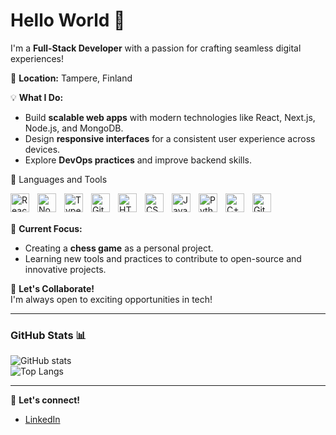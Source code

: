 # Hello World 👋  

I'm a **Full-Stack Developer** with a passion for crafting seamless digital experiences!  

📍 **Location:** Tampere, Finland  

💡 **What I Do:**  
- Build **scalable web apps** with modern technologies like React, Next.js, Node.js, and MongoDB.  
- Design **responsive interfaces** for a consistent user experience across devices.  
- Explore **DevOps practices** and improve backend skills.

🧰 Languages and Tools

<img align="left" alt="React" width="30px" style="padding-right:10px;" src="https://cdn.jsdelivr.net/gh/devicons/devicon/icons/react/react-original.svg" />
<img align="left" alt="NodeJS" width="30px" style="padding-right:10px;" src="https://cdn.jsdelivr.net/gh/devicons/devicon/icons/nodejs/nodejs-original.svg" />
<img align="left" alt="TypeScript" width="30px" style="padding-right:10px;" src="https://cdn.jsdelivr.net/gh/devicons/devicon/icons/typescript/typescript-plain.svg" />
<img align="left" alt="Git" width="30px" style="padding-right:10px;" src="https://cdn.jsdelivr.net/gh/devicons/devicon/icons/git/git-original.svg" />
<img align="left" alt="HTML" width="30px" style="padding-right:10px;" src="https://cdn.jsdelivr.net/gh/devicons/devicon/icons/html5/html5-plain.svg" />
<img align="left" alt="CSS" width="30px" style="padding-right:10px;" src="https://cdn.jsdelivr.net/gh/devicons/devicon/icons/css3/css3-plain.svg" />
<img align="left" alt="JavaScript" width="30px" style="padding-right:10px;" src="https://cdn.jsdelivr.net/gh/devicons/devicon/icons/javascript/javascript-plain.svg" />
<img align="left" alt="Python" width="30px" style="padding-right:10px;" src="https://cdn.jsdelivr.net/gh/devicons/devicon/icons/python/python-plain.svg" />
<img align="left" alt="C++" width="30px" style="padding-right:10px;" src="https://cdn.jsdelivr.net/gh/devicons/devicon/icons/cplusplus/cplusplus-line.svg" />
<img align="left" alt="GitHub" width="30px" style="padding-right:10px;" src="https://cdn.jsdelivr.net/gh/devicons/devicon/icons/github/github-original.svg" />
<br /><br/>



🎯 **Current Focus:**  
- Creating a **chess game** as a personal project.  
- Learning new tools and practices to contribute to open-source and innovative projects.  

💼 **Let's Collaborate!**  
I'm always open to exciting opportunities in tech!  

---

### GitHub Stats 📊  

![GitHub stats](https://github-readme-stats.vercel.app/api?username=hirunijay&show_icons=true&theme=radical)  
![Top Langs](https://github-readme-stats.vercel.app/api/top-langs/?username=hirunijay&layout=compact&theme=radical)

---

🌱 **Let's connect!**  

- [LinkedIn](https://www.linkedin.com/in/hiruni-s-jayasinghe/)
